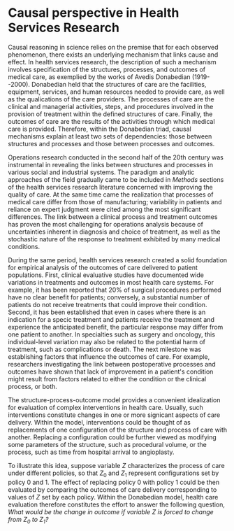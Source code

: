 # Causal perspective in Health Services Research

Causal reasoning in science relies on the premise that for each observed
phenomenon, there exists an underlying mechanism that links cause and effect. In
health services research, the description of such a mechanism involves
specification of the structures, processes, and outcomes of medical care, as
exemplied by the works of Avedis Donabedian (1919--2000). Donabedian held that
the structures of care are the facilities, equipment, services, and human
resources needed to provide care, as well as the qualications of the care
providers. The processes of care are the clinical and managerial activities,
steps, and procedures involved in the provision of treatment within the defined
structures of care. Finally, the outcomes of care are the results of the
activities through which medical care is provided. Therefore, within the
Donabedian triad, causal mechanisms explain at least two sets of dependencies:
those between structures and processes and those between processes and outcomes.

Operations research conducted in the second half of the 20th century was
instrumental in revealing the links between structures and processes in various
social and industrial systems. The paradigm and analytic approaches of the field
gradually came to be included in *Methods* sections of the health services
research literature concerned with improving the quality of care. At the same
time came the realization that processes of medical care differ from those of
manufacturing; variability in patients and reliance on expert judgment were
cited among the most significant differences. The link between a clinical
process and treatment outcomes has proven the most challenging for operations
analysis because of uncertainties inherent in diagnosis and choice of treatment,
as well as the stochastic nature of the response to treatment exhibited by many
medical conditions.

During the same period, health services research created a solid foundation for
empirical analysis of the outcomes of care delivered to patient populations.
First, clinical evaluative studies have documented wide variations in treatments
and outcomes in most health care systems. For example, it has been reported that
20% of surgical procedures performed have no clear benefit for patients;
conversely, a substantial number of patients do not receive treatments that
could improve their condition. Second, it has been established that even in
cases where there is an indication for a specic treatment and patients receive
the treatment and experience the anticipated benefit, the particular response
may differ from one patient to another. In specialties such as surgery and
oncology, this individual-level variation may also be related to the potential
harm of treatment, such as complications or death. The next milestone was
establishing factors that influence the outcomes of care. For example,
researchers investigating the link between postoperative processes and outcomes
have shown that lack of improvement in a patient's condition might result from
factors related to either the condition or the clinical process, or both.

The structure-process-outcome model provides a convenient idealization for
evaluation of complex interventions in health care. Usually, such interventions
constitute changes in one or more signicant aspects of care delivery. Within the
model, interventions could be thought of as replacements of one configuration of
the structure and process of care with another. Replacing a configuration could
be further viewed as modifying some parameters of the structure, such as
procedural volume, or the process, such as time from hospital arrival to
angioplasty.

To illustrate this idea, suppose variable $Z$ characterizes the process of
care under different policies, so that $Z_0$  and  $Z_1$ represent
configurations set by policy $0$ and $1$. The effect of replacing policy
$0$ with policy $1$ could be then evaluated by comparing the outcomes of
care delivery corresponding to values of $Z$ set by each policy. Within the
Donabedian model, health care evaluation therefore constitutes the effort to
answer the following question, *What would be the change in outcome if variable
$Z$ is forced to change from $Z_0$ to $Z_1$?*

